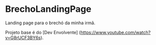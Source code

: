 # BrechoLandingPage

Landing page para o brechó da minha irmã.

Projeto base é do [Dev Envolvente] (https://www.youtube.com/watch?v=G8rUCF3BY6s).